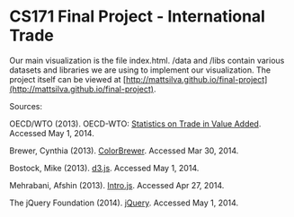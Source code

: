 CS171 Final Project - International Trade
=============

Our main visualization is the file index.html. /data and /libs contain various datasets and libraries we are using to implement our visualization. The project itself can be viewed at [http://mattsilva.github.io/final-project](http://mattsilva.github.io/final-project).

Sources:

OECD/WTO (2013). OECD-WTO: [Statistics on Trade in Value Added](http://www.oecd.org/sti/ind/measuringtradeinvalue-addedanoecd-wtojointinitiative.htm). Accessed May 1, 2014.

Brewer, Cynthia (2013). [ColorBrewer](http://colorbrewer2.org/). Accessed Mar 30, 2014.

Bostock, Mike (2013). [d3.js](http://d3js.org/). Accessed May 1, 2014.

Mehrabani, Afshin (2013). [Intro.js](http://usablica.github.io/intro.js/). Accessed Apr 27, 2014.

The jQuery Foundation (2014). [jQuery](http://jquery.com/). Accessed May 1, 2014.


